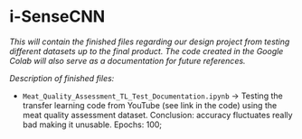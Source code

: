 # i-SenseCNN

*This will contain the finished files regarding our design project from testing different datasets up to the final product. The code created in the Google Colab will also serve as a documentation for future references.*

*Description of finished files:*
*   `Meat_Quality_Assessment_TL_Test_Documentation.ipynb` -> Testing the transfer learning code from YouTube (see link in the code) using the meat quality assessment dataset. Conclusion: accuracy fluctuates really bad making it unusable. Epochs: 100;
